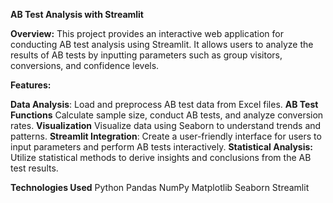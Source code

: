 **AB Test Analysis with Streamlit**


**Overview:**
This project provides an interactive web application for conducting AB test analysis using Streamlit. It allows users to analyze the results of AB tests by inputting parameters such as group visitors, conversions, and confidence levels.

**Features:**

**Data Analysis**: Load and preprocess AB test data from Excel files.
**AB Test Functions** Calculate sample size, conduct AB tests, and analyze conversion rates.
**Visualization** Visualize data using Seaborn to understand trends and patterns.
**Streamlit Integration**: Create a user-friendly interface for users to input parameters and perform AB tests interactively.
**Statistical Analysis:** Utilize statistical methods to derive insights and conclusions from the AB test results.

**Technologies Used**
Python
Pandas
NumPy
Matplotlib
Seaborn
Streamlit
